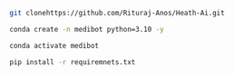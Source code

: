 
```bash
git clonehttps://github.com/Rituraj-Anos/Heath-Ai.git
```

```bash
conda create -n medibot python=3.10 -y
```

```bash
conda activate medibot
```

```bash
pip install -r requiremnets.txt